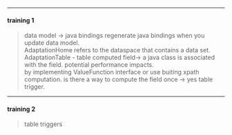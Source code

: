 ***

#### training 1

> data model -> java bindings 
> regenerate java bindings when you update data model.  
> AdaptationHome refers to the dataspace that contains a data set.  
> AdaptationTable - table 
> computed field-> a java class is associated with the field. 
> potential performance impacts.  
> by implementing ValueFunction interface or use buiting xpath computation. 
> is there a way to compute the field once -> yes table trigger.  

***

#### training 2

> table triggers  
> 
